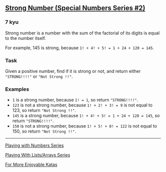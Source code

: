 <h2><a href=https://www.codewars.com/kata/5a4d303f880385399b000001/train/javascript target="_blank">Strong Number (Special Numbers Series #2)  </a></h2><h3>7 kyu</h3><p>Strong number is a number with the sum of the factorial of its digits is equal to the number itself.</p><p>For example, 145 is strong, because <code>1! + 4! + 5! = 1 + 24 + 120 = 145</code>.</p><h3 id="task">Task</h3><p>Given a positive number, find if it is strong or not, and return either <code>"STRONG!!!!"</code> or <code>"Not Strong !!"</code>.</p><h3 id="examples">Examples</h3><ul><li><code>1</code> is a strong number, because <code>1! = 1</code>, so return <code>"STRONG!!!!"</code>.</li><li><code>123</code> is not a strong number, because <code>1! + 2! + 3! = 9</code> is not equal to 123, so return <code>"Not Strong !!"</code>.</li><li><code>145</code> is a strong number, because <code>1! + 4! + 5! = 1 + 24 + 120 = 145</code>, so return <code>"STRONG!!!!"</code>.</li><li><code>150</code> is not a strong number, because <code>1! + 5! + 0! = 122</code> is not equal to 150, so return <code>"Not Strong !!"</code>.</li></ul><hr><p><a href="https://www.codewars.com/collections/playing-with-numbers" data-turbolinks="false" target="_blank">Playing with Numbers Series</a></p><p><a href="https://www.codewars.com/collections/playing-with-lists-slash-arrays" data-turbolinks="false" target="_blank">Playing With Lists/Arrays Series</a></p><p><a href="http://www.codewars.com/users/MrZizoScream/authored" data-turbolinks="false" target="_blank">For More Enjoyable Katas</a></p>